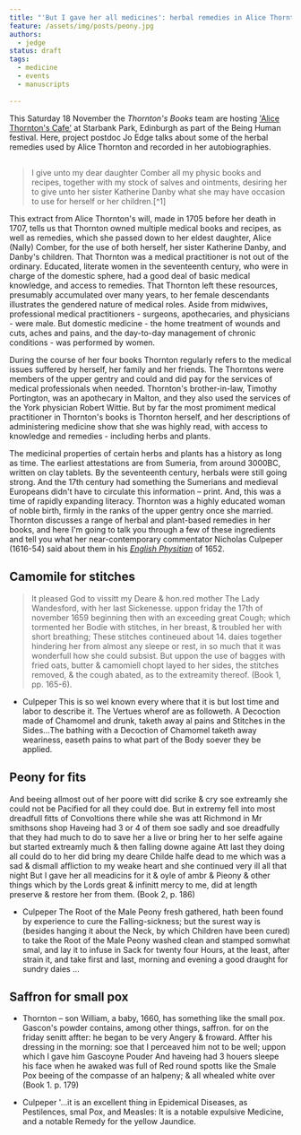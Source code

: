 ```yaml
---
title: "'But I gave her all medicines': herbal remedies in Alice Thornton's Books"
feature: /assets/img/posts/peony.jpg
authors:
  - jedge
status: draft
tags:
  - medicine
  - events
  - manuscripts
  
---
```


This Saturday 18 November the *Thornton's Books* team are hosting ['Alice Thornton's Cafe'](https://thornton.kdl.kcl.ac.uk/posts/news/2023-10-30-being-human-cafe/) at Starbank Park, Edinburgh as part of the Being Human festival. Here, project postdoc Jo Edge talks about some of the herbal remedies used by Alice Thornton and recorded in her autobiographies.

##

> I give unto my dear daughter Comber all my physic books and recipes, together with my stock of salves and ointments, desiring her to give unto her sister Katherine Danby what she may have occasion to use for herself or her children.[^1]

This extract from Alice Thornton's will, made in 1705 before her death in 1707, tells us that Thornton owned multiple medical books and recipes, as well as remedies, which she passed down to her eldest daughter, Alice (Nally) Comber, for the use of both herself, her sister Katherine Danby, and Danby's children. That Thornton was a medical practitioner is not out of the ordinary. Educated, literate women in the seventeenth century, who were in charge of the domestic sphere, had a good deal of basic medical knowledge, and access to remedies. That Thornton left these resources, presumably accumulated over many years, to her female descendants illustrates the gendered nature of medical roles. Aside from midwives, professional medical practitioners - surgeons, apothecaries, and physicians - were male. But domestic medicine - the home treatment of wounds and cuts, aches and pains, and the day-to-day management of chronic conditions - was performed by women.

During the course of her four books Thornton regularly refers to the medical issues suffered by herself, her family and her friends. The Thorntons were members of the upper gentry and could and did pay for the services of medical professionals when needed. Thornton's brother-in-law, Timothy Portington, was an apothecary in Malton, and they also used the services of the York physician Robert Wittie. But by far the most promiment medical practitioner in Thornton's books is Thornton herself, and her descriptions of administering medicine show that she was highly read, with access to knowledge and remedies - including herbs and plants.


The medicinal properties of certain herbs and plants has a history as long as time. The earliest attestations are from Sumeria, from around 3000BC, written on clay tablets. By the seventeenth century, herbals were still going strong. And the 17th century had something the Sumerians and medieval Europeans didn't have to circulate this information – print. And, this was a time of rapidly expanding literacy. Thornton was a highly educated woman of noble birth, firmly in the ranks of the upper gentry once she married. Thornton discusses a range of herbal and plant-based remedies in her books, and here I'm going to talk you through a few of these ingredients and tell you what her near-contemporary commentator Nicholas Culpeper (1616-54) said about them in his [*English Physitian*](https://quod.lib.umich.edu/e/eebo/A35365.0001.001?view=toc) of 1652.

## Camomile for stitches

> It pleased God to vissitt my Deare & hon.red mother The Lady Wandesford, with her last Sickenesse. uppon friday the 17th of november 1659 beginning then with an exceeding great Cough; which tormented her Bodie with stitches, in her breast, & troubled her with short breathing; These stitches contineued about 14. daies together hindering her from almost any sleepe or rest, in so much that it was wonderfull how she could subsist. But uppon the use of bagges with fried oats, butter & camomiell chopt layed to her sides,  the stitches removed, & the cough abated, as to the extreamity thereof. (Book 1, pp. 165-6).

-	Culpeper
This is so wel known every where that it is but lost time and labor to describe it. The Vertues wherof are as followeth. A Decoction made of Chamomel and drunk, taketh away al pains and Stitches in the Sides...The bathing with a Decoction of Chamomel taketh away weariness, easeth pains to what part of the Body soever they be applied.

## Peony for fits

And beeing allmost out of her poore witt did scrike  & cry soe extreamly she could not be Pacified for all they could doe. But in extremy fell into most dreadfull fitts of Convoltions there while she was att Richmond in Mr smithsons shop Haveing had 3 or 4 of them soe sadly and soe dreadfully that they had much to do to save her a live or bring her to her selfe againe but started extreamly much & then falling downe againe Att last they doing all could do to her did bring my deare Childe halfe dead to me which was a sad & dismall affliction to my weake heart and she continued very ill all that night But I gave her all meadicins for it & oyle of ambr  & Pieony  & other things which by the Lords great & infinitt mercy to me, did at length preserve & restore her from them. (Book 2, p. 186)

-	Culpeper
The Root of the Male Peony fresh gathered, hath been found by experience to cure the Falling-sickness; but the surest way is (besides hanging it about the Neck, by which Children have been cured) to take the Root of the Male Peony washed clean and stamped somwhat smal, and lay it to infuse in Sack for twenty four Hours, at the least, after strain it, and take first and last, morning and evening a good draught for sundry daies ... 

## Saffron for small pox

-	Thornton – son William, a baby, 1660, has something like the small pox. Gascon's powder contains, among other things, saffron.
for on the friday senitt  affter: he began to be very Angery & froward. Affter his dressing in the morning: soe that I perceaved him not to be well; uppon which I gave him Gascoyne Pouder And haveing had 3 houers sleepe his face when he awaked was full of Red round  spotts like the Smale Pox beeing of the compasse of an halpeny; & all whealed white over (Book 1. p. 179)

-	Culpeper
'...it is an excellent thing in Epidemical Diseases, as Pestilences, smal Pox, and Measles: It is a notable expulsive Medicine, and a notable Remedy for the yellow Jaundice.









